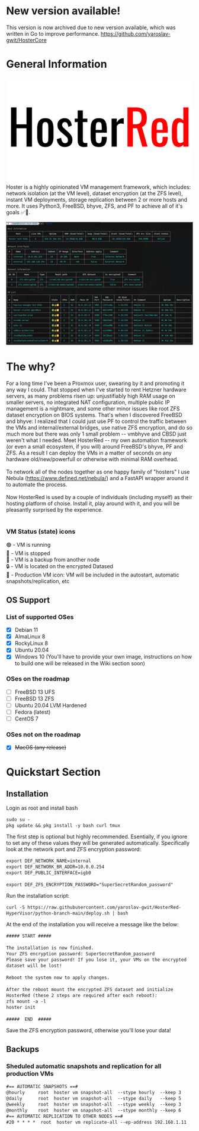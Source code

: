 # New version available!
This version is now archived due to new version available, which was written in Go to improve performance.
https://github.com/yaroslav-gwit/HosterCore

# General Information
![HosterRed Logo](https://github.com/yaroslav-gwit/HosterRed-HyperVisor/blob/python-branch-main/screenshots/HosterRed%20Logo%20Dark.png)
Hoster is a highly opinionated VM management framework, which includes: network isolation (at the VM level), dataset encryption (at the ZFS level), instant VM deployments, storage replication between 2 or more hosts and more. It uses Python3, FreeBSD, bhyve, ZFS, and PF to achieve all of it's goals ✅🚀.</br></br>
![HosterRed Screenshot](https://github.com/yaroslav-gwit/HosterRed-HyperVisor/blob/python-branch-main/screenshots/HosterRed-Main-Screen-Latest.png)

# The why?
For a long time I've been a Proxmox user, swearing by it and promoting it any way I could. That stopped when I've started to rent Hetzner hardware servers, as many problems risen up: unjustifiably high RAM usage on smaller servers, no integrated NAT configuration, multiple public IP management is a nightmare, and some other minor issues like root ZFS dataset encryption on BIOS systems. That's when I discovered FreeBSD and bhyve: I realized that I could just use PF to control the traffic between the VMs and internal/external bridges, use native ZFS encryption, and do so much more but there was only 1 small problem -- vmbhyve and CBSD just weren't what I needed. Meet HosterRed -- my own automation framework (or even a small ecosystem, if you will) around FreeBSD's bhyve, PF and ZFS. As a result I can deploy the VMs in a matter of seconds on any hardware old/new/powerfull or otherwise with minimal RAM overhead.</br></br>
To network all of the nodes together as one happy family of "hosters" I use Nebula (https://www.defined.net/nebula/) and a FastAPI wrapper around it to automate the process.</br></br>
Now HosterRed is used by a couple of individuals (including myself) as their hosting platform of choise. Install it, play around with it, and you will be pleasantly surprised by the experience.</br></br>

### VM Status (state) icons
🟢 - VM is running
<br>🔴 - VM is stopped
<br>💾 - VM is a backup from another node
<br>🔒 - VM is located on the encrypted Datased
<br>🔁 - Production VM icon: VM will be included in the autostart, automatic snapshots/replication, etc

## OS Support
### List of supported OSes
- [x] Debian 11
- [x] AlmaLinux 8
- [x] RockyLinux 8
- [x] Ubuntu 20.04
- [x] Windows 10 (You'll have to provide your own image, instructions on how to build one will be released in the Wiki section soon)

### OSes on the roadmap
- [ ] FreeBSD 13 UFS
- [ ] FreeBSD 13 ZFS
- [ ] Ubuntu 20.04 LVM Hardened
- [ ] Fedora (latest)
- [ ] CentOS 7

### OSes not on the roadmap
- [x] ~~MacOS (any release)~~

# Quickstart Section
## Installation
Login as root and install bash
```
sudo su -
pkg update && pkg install -y bash curl tmux
```

The first step is optional but highly recommended. Esentially, if you ignore to set any of these values they will be generated automatically. Specifically look at the network port and ZFS encryption password:
```
export DEF_NETWORK_NAME=internal
export DEF_NETWORK_BR_ADDR=10.0.0.254
export DEF_PUBLIC_INTERFACE=igb0

export DEF_ZFS_ENCRYPTION_PASSWORD="SuperSecretRandom_password"
```

Run the installation script:
```
curl -S https://raw.githubusercontent.com/yaroslav-gwit/HosterRed-HyperVisor/python-branch-main/deploy.sh | bash
```

At the end of the installation you will receive a message like the below:
```
##### START #####

The installation is now finished.
Your ZFS encryption password: SuperSecretRandom_password
Please save your password! If you lose it, your VMs on the encrypted dataset will be lost!

Reboot the system now to apply changes.

After the reboot mount the encrypted ZFS dataset and initialize HosterRed (these 2 steps are required after each reboot):
zfs mount -a -l
hoster init

#####  END  #####
```
Save the ZFS encryption password, otherwise you'll lose your data!


## Backups
### Sheduled automatic snapshots and replication for all production VMs
```
#== AUTOMATIC SNAPSHOTS ==#
@hourly     root  hoster vm snapshot-all  --stype hourly  --keep 3
@daily      root  hoster vm snapshot-all  --stype daily   --keep 5
@weekly     root  hoster vm snapshot-all  --stype weekly  --keep 3
@monthly    root  hoster vm snapshot-all  --stype monthly --keep 6
#== AUTOMATIC REPLICATION TO OTHER NODES ==#
#20 * * * *  root  hoster vm replicate-all --ep-address 192.168.1.11
```
